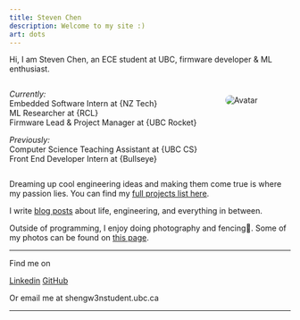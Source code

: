 ```yaml
---
title: Steven Chen
description: Welcome to my site :)
art: dots
---
```


Hi, I am Steven Chen, an ECE student at UBC, firmware developer & ML enthusiast.

<div style="display: flex; align-items: flex-start; gap: 50px;">
<div>

<i>Currently:</i><br>
Embedded Software Intern at {NZ Tech}<br>
ML Researcher at {RCL}<br>
Firmware Lead & Project Manager at {UBC Rocket}<br>

<i>Previously:</i><br>
Computer Science Teaching Assistant at {UBC CS}<br>
Front End Developer Intern at {Bullseye}<br>

</div>
<img src="/avatar.png" alt="Avatar" style="max-width: 200px; height: auto; margin-top: 25px; border-radius: 10px;" class="hide-on-mobile"/>
</div>

Dreaming up cool engineering ideas and making them come true is where my passion lies. You can find my [full projects list here](/projects).

I write [blog posts](/posts) about life, engineering, and everything in between.

Outside of programming, I enjoy doing photography and fencing🤺. Some of my photos can be found on [this page](/photos).

<div flex-auto />

---

Find me on

<p flex="~ gap-2 wrap" class="mt--2!">
<a href="https://linkedin.com/in/shengwen-chen" target="_blank"><span op75 i-simple-icons-linkedin /> Linkedin</a>
<a href="https://github.com/shengw3n" target="_blank"><span op75 i-simple-icons-github /> GitHub</a>
<!-- <a href="https://bsky.app/profile/antfu.me" target="_blank"><span op75 i-ri-bluesky-fill /> Bluesky</a>
 <a href="https://www.threads.net/@antfu7" target="_blank"><span op75 i-ri-threads-line /> Threads</a>
 <a href="https://chat.antfu.me" target="_blank"><span op75 i-simple-icons-discord /> Discord Server</a>
 <a href="https://www.youtube.com/anthonyfu7" target="_blank"><span op75 i-simple-icons-youtube /> YouTube</a>
 <a href="https://www.instagram.com/antfu7" target="_blank"><span op75 i-simple-icons-instagram /> Instagram</a>
 <a href="https://space.bilibili.com/668380" target="_blank"><span op75 i-simple-icons-bilibili /> 哔哩哔哩</a>
 <a href="https://x.com/antfuzh" target="_blank"><span op75 i-ri-twitter-x-fill /> 中文推</a>
 <a href="https://x.com/antfujp" target="_blank"><span op75 i-ri-twitter-x-fill /> 日本語</a> -->
</p>
Or email me at <span font-mono>shengw3n<span i-carbon-at/>student.ubc.ca</span>

---
